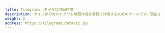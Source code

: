 ```yaml
---
title: Tilegrams（タイル状地図作成）
description: タイル状のカルトグラム地図作成を手軽に作成するためのツールです。現在はアメリカ、ドイツ、フランス、オランダ、ブラジル、アイルランド、インドの国土地図に対応しています。日本地図も今後対応予定です！
weight: 2
address: https://tilegrams.dataviz.jp/
---
```

